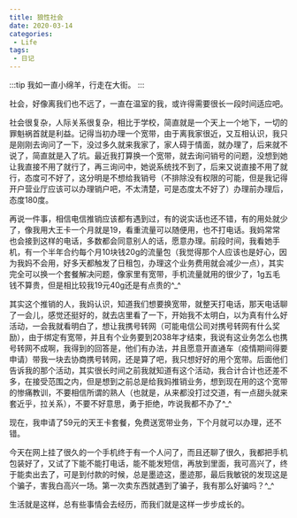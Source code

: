 ```yaml
---
title: 狼性社会
date: 2020-03-14
categories:
 - Life
tags:
 - 日记
---
```


:::tip
我如一直小绵羊，行走在大街。
:::

<!-- more -->

社会，好像离我们也不远了，一直在温室的我，或许得需要很长一段时间适应吧。

社会很复杂，人际关系很复杂，相比于学校，简直就是一个天上一个地下，一切的罪魁祸首就是利益。记得当初办理一个宽带，由于离我家很近，又互相认识，我只是刚刚去询问了一下，没过多久就来我家了，家人碍于情面，就办理了，后来就不说了，简直就是入了坑。最近我打算换一个宽带，就去询问销号的问题，没想到她让我直接不用了就行了，再三询问中，她说系统找不到了，后来又说直接不用了就行，态度可不好了，这分明是不想给我销号（不排除没有权限的可能，但是我记得开户营业厅应该可以办理销户吧，不太清楚，可是态度太不好了）办理前办理后，态度180度。

再说一件事，相信电信推销应该都有遇到过，有的说实话也还不错，有的用处就少了，像我用大王卡一个月就是19，看重流量可以随便用，也不打电话。我妈常常也会接到这样的电话，多数都会同意别人的话，愿意办理。前段时间，我看她手机，有一个半年合约每个月10块钱20g的流量包（我觉得那个人应该也是好心，因为我妈不会用，好多天都触发了日租包，办理这个业务费用就会减少一点），其实完全可以换一个套餐解决问题，像家里有宽带，手机流量就用的很少了，1g五毛钱不算贵，但是相比较我19元40g还是有点贵的^_^

其实这个推销的人，我妈认识，知道我们想要换宽带，就整天打电话，那天电话聊了一会儿，感觉还挺好的，就去店里看了一下，开始我不太明白，以为真有什么好活动，一会我就看明白了，想让我携号转网（可能电信公司对携号转网有什么奖励），由于绑定有宽带，并且有个业务要到2038年才结束，我说有这业务怎么也携号转网不成啊，我得到的回答是，他们有办法，并且愿意开直通车（疫情期间得要申请）带我一块去协商携号转网，还是算了吧，我只想好好的用个宽带。后面他们告诉我的那个活动，其实很长时间之前我就知道有这个活动，我合计合计也还差不多，在接受范围之内，但是想到之前总是给我妈推销业务，想到现在用的这个宽带的惨痛教训，不要相信所谓的熟人（也就是，从来都没打过交道，有一点甜头就来套近乎，拉关系），不要不好意思，勇于拒绝，咋说我都不办了^_^

现在，我申请了59元的天王卡套餐，免费送宽带业务，下个月就可以办理，还不错。

今天在网上挂了很久的一个手机终于有一个人问了，而且还聊了很久，我都把手机包装好了，又试了下能不能打电话，能不能发短信，再放到里面，我可高兴了，终于能卖出去了，可是到付款的时候，总是墨迹这，墨迹那，最后我敏锐的发现这是个骗子，害我白高兴一场。第一次卖东西就遇到了骗子，我有那么好骗吗？^_^

生活就是这样，总有些事情会去经历，而我们就是这样一步步成长的。